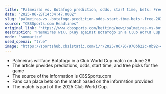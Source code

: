 ```yaml
---
title: "Palmeiras vs. Botafogo prediction, odds, start time, bets: Free 2025 Club World Cup picks for June 28"
date: "2025-06-28T14:34:47.000Z"
slug: "palmeiras-vs.-botafogo-prediction-odds-start-time-bets:-free-2025-club-world-cup-picks-for-june-28"
source: "CBSSports.com Headlines"
original_link: "https://www.cbssports.com/betting/news/palmeiras-vs-botafogo-prediction-odds-start-time-bets-free-2025-club-world-cup-picks-for-june-28/"
description: "Palmeiras will play against Botafogo in a Club World Cup match on June 28, with predictions, odds, start time, and free picks available for fans to place bets on the game from CBSSports.com."
mode: "summarize"
used_openai: "true"
image: "https://sportshub.cbsistatic.com/i/r/2025/06/26/970bb22c-0b92-4d4a-8d0f-31477f74a3f6/thumbnail/1200x675/cae6e4dfc683d444ca1c50af2bfdb7a9/botafogomain.jpg"
---
```


- Palmeiras will face Botafogo in a Club World Cup match on June 28
- The article provides predictions, odds, start time, and free picks for the game
- The source of the information is CBSSports.com
- Fans can place bets on the match based on the information provided
- The match is part of the 2025 Club World Cup.